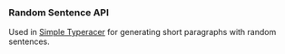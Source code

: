 ### Random Sentence API

Used in [Simple Typeracer](https://github.com/rishichawda/simple-typeracer) for generating short paragraphs with random sentences. 
